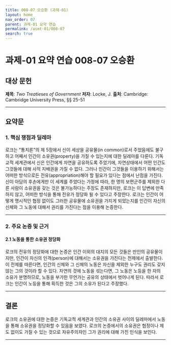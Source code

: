 ```yaml
---
title: 008-07 오승환 (과제-01)
layout: home
nav_order: 07
parent: 과제-01 요약 연습
permalink: /asmt-01/008-07
search: true
---
```


# 과제-01 요약 연습 008-07 오승환 

## 대상 문헌  
**제목**: *Two Treatieses of Government*
**저자**: Locke, J.
**출처**: Cambridge: Cambridge University Press, §§ 25-51

---

## 요약문  

### 1. 핵심 쟁점과 딜레마  
 로크는 "통치론"의 제 5장에서 신이 세상을 공유물(in common)로서 주었음에도 불구하고 어째서 인간이 소유권(property)을 가질 수 있는지에 대한 딜레마를 다룬다. 기독교적 세계관에서 신은 인간에게 자연을 공유하도록 주었기에, 자연상태에서 어떤 인간도 그것들에 대해 사적 지배권을 가질 수 없다. 그러나 인간이 그것들을 이용하기 위해서는 어떠한 방식으로든 전유(appropriation)해야 할 필요가 있다는 점에서 난점을 가진다. 신이 아담의 후손에게만 이 세계를 주었다는 가정에 따라, 한 명의 보편군주를 제외한 다른 사람이 소유권을 갖는 것은 불가능하다는 주장도 존재하지만, 로크는 이 답변에 만족하지 않고, 어떠한 방식을 통해 전유가 정당화 될 수 있다고 주장한다. 로크는 인간이 어떻게 명시적인 협정 없이도 그러한 공유물에 소유권을 가지게 되었는지를 인간이 자신의 신체와 그 노동에 대해서 권리를 가진다는 점을 이용해 논증한다. 

---

### 2. 주요 논증 및 근거  

#### 2.1 노동을 통한 소유권 정당화
 로크의 전유의 정당화에 대한 논증은 인간 이외의 대지의 모든 것들은 만인의 공유물이지만, 인간이 자신의 인격(person)에 대해서는 소유권을 가진다는 전제에서 출발한다. 이 전제를 따른다면, 인간의 신체와 그 신체의 노동은 자신을 제외한 누구도 권리도 갖지 않는 그의 것이라 할 수 있다. 자연의 것에 노동을 섞는다면, 그 노동은 노등을 한 자의 소유가 분명하므로, 노동을 부가한 무언가는 공유의 상태에서 벗어나게 된다. 따라서 로크는 인간이 노등을 통해 획득한 것은 그의 소유가 된다고 주장했다.

---

## 결론  
 로크의 소유권에 대한 논증은 기독교적 세계관과 인간의 소유권 사이의 딜레마에서 노동을 통해 소유권을 정당화할 수 있음을 보였다. 로크의 논증에서의 소유권은 협정이나 제도 없이도 가질 수 있는 것으로 자유주의자인 그가 권리에 대해 가진 인식을 보인다.

---------------

